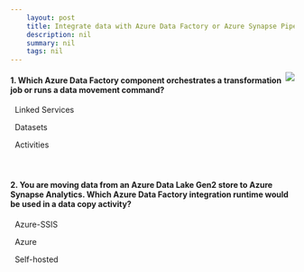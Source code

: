 ```yaml
---
    layout: post
    title: Integrate data with Azure Data Factory or Azure Synapse Pipeline 
    description: nil
    summary: nil
    tags: nil
---
```



 <a target="_blank" href="https://docs.microsoft.com/en-us/learn/modules/data-integration-azure-data-factory/12-knowledge-check/"><i class="fas fa-external-link-alt"></i> </a>
 <img align="right" src="https://docs.microsoft.com/en-us/learn/achievements/integrate-data-azure-data-factory.svg">
####  1. Which Azure Data Factory component orchestrates a transformation job or runs a data movement command?


<i class='far fa-square'></i> &nbsp;&nbsp;Linked Services

<i class='far fa-square'></i> &nbsp;&nbsp;Datasets

<i class='fas fa-check-square' style='color: Dodgerblue;'></i> &nbsp;&nbsp;Activities
<br />
<br />
<br />

####  2. You are moving data from an Azure Data Lake Gen2 store to Azure Synapse Analytics. Which Azure Data Factory integration runtime would be used in a data copy activity?


<i class='far fa-square'></i> &nbsp;&nbsp;Azure-SSIS

<i class='fas fa-check-square' style='color: Dodgerblue;'></i> &nbsp;&nbsp;Azure

<i class='far fa-square'></i> &nbsp;&nbsp;Self-hosted
<br />
<br />
<br />
